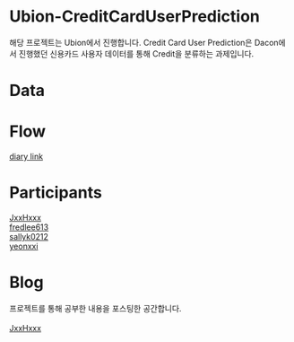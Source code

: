 # **Ubion-CreditCardUserPrediction**
해당 프로젝트는 Ubion에서 진행합니다. Credit Card User Prediction은 Dacon에서 진행했던 신용카드 사용자 데이터를 통해 Credit을 분류하는 과제입니다.


# **Data**

# **Flow**
[diary link](https://drive.google.com/drive/folders/1xJjq8zguSEhT0yYdGkXwMNsg8LxSZKnr?usp=sharing)
# **Participants**

[JxxHxxx](https://github.com/JxxHxxx)<br>
[fredlee613](https://github.com/fredlee613)<br>
[sallyk0212](https://github.com/sallyk0212)<br>
[yeonxxi](https://github.com/yeonxxi)<br>

# **Blog**

 프로젝트를 통해 공부한 내용을 포스팅한 공간합니다.<br><br>
[JxxHxxx](https://jxxhxxxmldiary.tistory.com/)<br>
